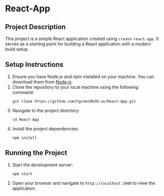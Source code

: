 # React-App

## Project Description

This project is a simple React application created using `create-react-app`. It serves as a starting point for building a React application with a modern build setup.

## Setup Instructions

1. Ensure you have Node.js and npm installed on your machine. You can download them from [Node.js](https://nodejs.org/).
2. Clone the repository to your local machine using the following command:
   ```
   git clone https://github.com/Cgreen9639-ux/React-App.git
   ```
3. Navigate to the project directory:
   ```
   cd React-App
   ```
4. Install the project dependencies:
   ```
   npm install
   ```

## Running the Project

1. Start the development server:
   ```
   npm start
   ```
2. Open your browser and navigate to `http://localhost:3000` to view the application.
